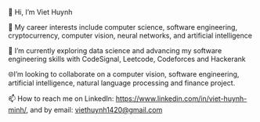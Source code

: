 👋 Hi, I’m Viet Huynh

👀 My career interests include computer science, software engineering, cryptocurrency, computer vision, neural networks, and artificial intelligence

🌱 I’m currently exploring data science and advancing my software engineering skills with CodeSignal, Leetcode, Codeforces and Hackerank

🌐I’m looking to collaborate on a computer vision,  software engineering, artificial intelligence, natural language processing and finance project.

  
📫 How to reach me on LinkedIn: https://www.linkedin.com/in/viet-huynh-minh/, and by email: viethuynh1420@gmail.com
